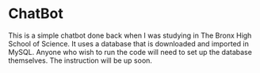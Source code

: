 # ChatBot 


This is a simple chatbot done back when I was studying in The Bronx High School of Science. It uses a database that is downloaded and imported in MySQL. Anyone who wish to run the code will need to set up the database themselves. The instruction will be up soon. 
